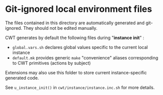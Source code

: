 # Git-ignored local environment files

The files contained in this directory are automatically generated and git-ignored. They should not be edited manually.

CWT generates by default the following files during "**instance init**" :

- `global.vars.sh` declares global values specific to the current local instance
- `default.mk` provides generic `make` "convenience" aliases corresponding to CWT primitives (actions by subject)

Extensions may also use this folder to store current instance-specific generated code.

See `u_instance_init()` in `cwt/instance/instance.inc.sh` for more details.
